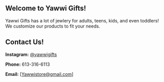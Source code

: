 ## Welcome to Yawwi Gifts!
Yawwi Gifts has a lot of jewlery for adults, teens, kids, and even toddlers! We customize our products to fit your needs. 


## Contact Us! 

**Instagram:** [@yawwigifts](https://www.instagram.com/yawwigifts/)

**Phone:** 613-316-6113 

**Email:** [Yawwistore@gmail.com]


